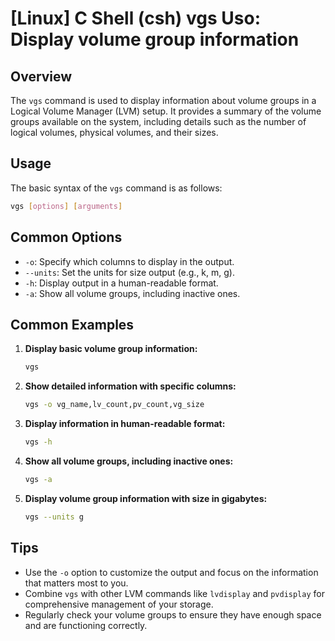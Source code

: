 # [Linux] C Shell (csh) vgs Uso: Display volume group information

## Overview
The `vgs` command is used to display information about volume groups in a Logical Volume Manager (LVM) setup. It provides a summary of the volume groups available on the system, including details such as the number of logical volumes, physical volumes, and their sizes.

## Usage
The basic syntax of the `vgs` command is as follows:

```bash
vgs [options] [arguments]
```

## Common Options
- `-o`: Specify which columns to display in the output.
- `--units`: Set the units for size output (e.g., k, m, g).
- `-h`: Display output in a human-readable format.
- `-a`: Show all volume groups, including inactive ones.

## Common Examples

1. **Display basic volume group information:**
   ```bash
   vgs
   ```

2. **Show detailed information with specific columns:**
   ```bash
   vgs -o vg_name,lv_count,pv_count,vg_size
   ```

3. **Display information in human-readable format:**
   ```bash
   vgs -h
   ```

4. **Show all volume groups, including inactive ones:**
   ```bash
   vgs -a
   ```

5. **Display volume group information with size in gigabytes:**
   ```bash
   vgs --units g
   ```

## Tips
- Use the `-o` option to customize the output and focus on the information that matters most to you.
- Combine `vgs` with other LVM commands like `lvdisplay` and `pvdisplay` for comprehensive management of your storage.
- Regularly check your volume groups to ensure they have enough space and are functioning correctly.